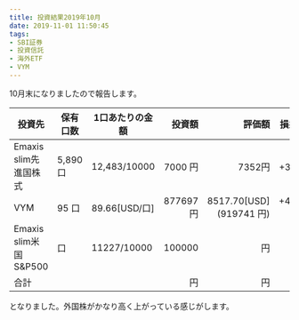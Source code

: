 ```yaml
---
title: 投資結果2019年10月
date: 2019-11-01 11:50:45
tags:
- SBI証券
- 投資信託
- 海外ETF
- VYM
---
```


10月末になりましたので報告します。

|投資先|保有口数|1口あたりの金額|投資額|評価額|損益[円]|利回り|備考|
|----|-----|----|----:|-----:|----:|----:|----|
|Emaxis slim先進国株式|5,890 口|12,483/10000| 7000 円 | 7352円 | +352 円| 5.03%||
|VYM|95 口|89.66[USD/口]|877697円 |8517.70[USD] (919741 円)| +42044 円|4.57%||
|Emaxis slim米国S&P500|  口|11227/10000| 100000 |  円|  円| %||
|合計|||円| 円| 円|%||

となりました。外国株がかなり高く上がっている感じがします。
